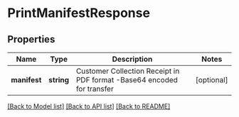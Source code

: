 # PrintManifestResponse

## Properties
Name | Type | Description | Notes
------------ | ------------- | ------------- | -------------
**manifest** | **string** | Customer Collection Receipt in PDF format -Base64 encoded for transfer | [optional] 

[[Back to Model list]](../README.md#documentation-for-models) [[Back to API list]](../README.md#documentation-for-api-endpoints) [[Back to README]](../README.md)

